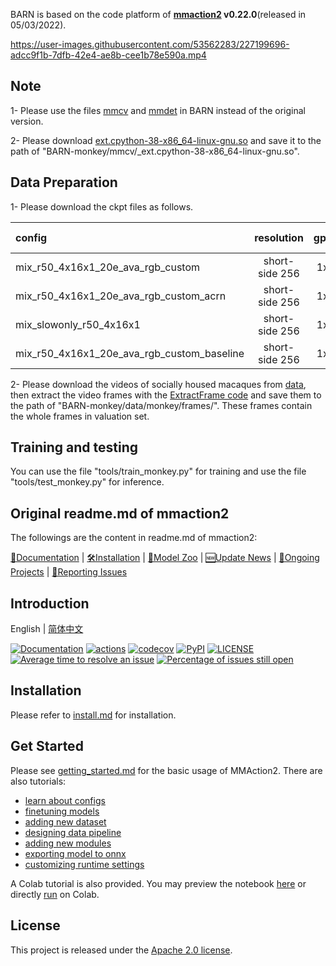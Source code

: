 BARN is based on the code platform of **[mmaction2](https://github.com/open-mmlab/mmaction2) v0.22.0**(released in 05/03/2022). 



https://user-images.githubusercontent.com/53562283/227199696-adcc9f1b-7dfb-42e4-ae8b-cee1b78e590a.mp4



## Note

1- Please use the files [mmcv](https://github.com/BertonYang18/BARN-monkey/tree/main/mmcv) and [mmdet](https://github.com/BertonYang18/BARN-monkey/tree/main/mmdet) in BARN instead of the original version.

2- Please download [ext.cpython-38-x86_64-linux-gnu.so](https://drive.google.com/file/d/1fgIpmBsJdoVywg6Ax_8QenBmSFdi2nA0/view?usp=sharing) and save it to the path of "BARN-monkey/mmcv/_ext.cpython-38-x86_64-linux-gnu.so".


## Data Preparation

1- Please download the ckpt files as follows.

|config | resolution | gpus | backbone |pretrain| val mAP(%) | gpu_mem(MB) | ckpt |
|:--|:--:|:--:|:--:|:--:|:--:|:--:|:--:|
|mix_r50_4x16x1_20e_ava_rgb_custom |short-side 256|1x3| SlowFast | ava v2.1 | 64.3 | 24220 | [ckpt](https://drive.google.com/file/d/1AFP8iwZMhV3859XfxjHd04FL_O-KoMr8/view?usp=share_link) |
|mix_r50_4x16x1_20e_ava_rgb_custom_acrn |short-side 256|1x3| SlowFast | ava v2.1 | 59.3 | 24220 | [ckpt](https://drive.google.com/file/d/14VpkKnzU_GGp7510d0ZTpJU-2KsKuhGI/view?usp=share_link) |
|mix_slowonly_r50_4x16x1 |short-side 256|1x3| SlowOnly | ava v2.1 | 59.4 | 24220 | [ckpt](https://drive.google.com/file/d/1GKspAwQL6APx7EBg3jy_dJ9GqqL_9Hz4/view?usp=share_link) |
|mix_r50_4x16x1_20e_ava_rgb_custom_baseline |short-side 256|1x3| SlowFast | ava v2.1 | 58.8 | 24220 | [ckpt](https://drive.google.com/file/d/1ugIGRbFjhq19hdYXaTNvwjERxPbXtaUb/view?usp=share_link) |


2- Please download the videos of socially housed macaques from [data]([https://drive.google.com/file/d/1js0rWrHFzt_7M6A3w2eD9NBVJjhH6QBM/view?usp=sharing](https://drive.google.com/drive/folders/1OnbBmgrOv0lLPgof0dVh3f4VsdNx_RSj?usp=share_link)), then extract the video frames with the [ExtractFrame code](https://github.com/BertonYang18/BARN-monkey/blob/main/data/monkey/extract_monkey_frames.sh) and save them to the path of "BARN-monkey/data/monkey/frames/". These frames contain the whole frames in valuation set.

## Training and testing

You can use the file "tools/train_monkey.py" for training and use the file "tools/test_monkey.py" for inference.

## Original readme.md of mmaction2
The followings are the content in readme.md of mmaction2:

[📘Documentation](https://mmaction2.readthedocs.io/en/latest/) |
[🛠️Installation](https://mmaction2.readthedocs.io/en/latest/install.html) |
[👀Model Zoo](https://mmaction2.readthedocs.io/en/latest/modelzoo.html) |
[🆕Update News](https://mmaction2.readthedocs.io/en/latest/changelog.html) |
[🚀Ongoing Projects](https://github.com/open-mmlab/mmaction2/projects) |
[🤔Reporting Issues](https://github.com/open-mmlab/mmaction2/issues/new/choose)

## Introduction

English | [简体中文](/README_zh-CN.md)

[![Documentation](https://readthedocs.org/projects/mmaction2/badge/?version=latest)](https://mmaction2.readthedocs.io/en/latest/)
[![actions](https://github.com/open-mmlab/mmaction2/workflows/build/badge.svg)](https://github.com/open-mmlab/mmaction2/actions)
[![codecov](https://codecov.io/gh/open-mmlab/mmaction2/branch/master/graph/badge.svg)](https://codecov.io/gh/open-mmlab/mmaction2)
[![PyPI](https://img.shields.io/pypi/v/mmaction2)](https://pypi.org/project/mmaction2/)
[![LICENSE](https://img.shields.io/github/license/open-mmlab/mmaction2.svg)](https://github.com/open-mmlab/mmaction2/blob/master/LICENSE)
[![Average time to resolve an issue](https://isitmaintained.com/badge/resolution/open-mmlab/mmaction2.svg)](https://github.com/open-mmlab/mmaction2/issues)
[![Percentage of issues still open](https://isitmaintained.com/badge/open/open-mmlab/mmaction2.svg)](https://github.com/open-mmlab/mmaction2/issues)


## Installation

Please refer to [install.md](docs/install.md) for installation.

## Get Started

Please see [getting_started.md](docs/getting_started.md) for the basic usage of MMAction2.
There are also tutorials:

- [learn about configs](docs/tutorials/1_config.md)
- [finetuning models](docs/tutorials/2_finetune.md)
- [adding new dataset](docs/tutorials/3_new_dataset.md)
- [designing data pipeline](docs/tutorials/4_data_pipeline.md)
- [adding new modules](docs/tutorials/5_new_modules.md)
- [exporting model to onnx](docs/tutorials/6_export_model.md)
- [customizing runtime settings](docs/tutorials/7_customize_runtime.md)

A Colab tutorial is also provided. You may preview the notebook [here](demo/mmaction2_tutorial.ipynb) or directly [run](https://colab.research.google.com/github/open-mmlab/mmaction2/blob/master/demo/mmaction2_tutorial.ipynb) on Colab.


## License

This project is released under the [Apache 2.0 license](LICENSE).
